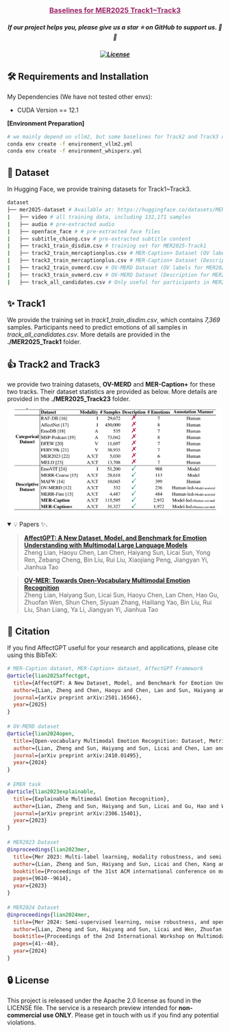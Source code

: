 <h3 align="center"><a href="xxx" style="color:#9C276A">
Baselines for MER2025 Track1~Track3</a></h3>
<h5 align="center"> If our project helps you, please give us a star ⭐ on GitHub to support us. 🙏🙏 </h2>

<h5 align="center">


[![License](https://img.shields.io/badge/License-Apache%202.0-yellow)](LICENSE) 

</h5>


## 🛠️ Requirements and Installation
My Dependencies (We have not tested other envs):
* CUDA Version == 12.1

**[Environment Preparation]**
```bash
# we mainly depend on vllm2, but some baselines for Track2 and Track3 depend on whisperx
conda env create -f environment_vllm2.yml
conda env create -f environment_whisperx.yml
```

## 🚀 Dataset
In Hugging Face, we provide training datasets for Track1~Track3.
```bash
dataset
├── mer2025-dataset # Available at: https://huggingface.co/datasets/MERChallenge/MER2025
|   ├── video # all training data, including 132,171 samples
|   ├── audio # pre-extracted audio
|   ├── openface_face # # pre-extracted face files
|   ├── subtitle_chieng.csv # pre-extracted subtitle content
|   ├── track1_train_disdim.csv # training set for MER2025-Track1
|   ├── track2_train_mercaptionplus.csv # MER-Caption+ Dataset (OV labels for MER2025-Track2)
|   ├── track3_train_mercaptionplus.csv # MER-Caption+ Dataset (Description for MER2025-Track3)
|   ├── track2_train_ovmerd.csv # OV-MERD Dataset (OV labels for MER2025-Track2)
|   ├── track3_train_ovmerd.csv # OV-MERD Dataset (Description for MER2025-Track3)
|   ├── track_all_candidates.csv # Only useful for participants in MER2025 [all test samples exist in these candidates]
```


</p></details>

## ✨ Track1
We provide the training set in *track1_train_disdim.csv*, which contains *7,369* samples. Participants need to predict emotions of all samples in *track_all_candidates.csv*. More details are provided in the **./MER2025_Track1** folder.

## 👍 Track2 and Track3
we provide two training datasets, **OV-MERD** and **MER-Caption+** for these two tracks. Their dataset statistics are provided as below. More details are provided in the **./MER2025_Track23** folder.
<p><img src="MER2025_Track23/assert/dataset.png" width="800" "/></p>

<details open><summary>💡 Papers ✨. </summary><p>
<!--  may -->

> [**AffectGPT: A New Dataset, Model, and Benchmark for Emotion Understanding with Multimodal Large Language Models**](https://arxiv.org/abs/2501.16566) <br>
> Zheng Lian, Haoyu Chen, Lan Chen, Haiyang Sun, Licai Sun, Yong Ren, Zebang Cheng, Bin Liu, Rui Liu, Xiaojiang Peng, Jiangyan Yi, Jianhua Tao <br>

> [**OV-MER: Towards Open-Vocabulary Multimodal Emotion Recognition**](https://arxiv.org/abs/2410.01495) <br>
> Zheng Lian, Haiyang Sun, Licai Sun, Haoyu Chen, Lan Chen, Hao Gu, Zhuofan Wen, Shun Chen, Siyuan Zhang, Hailiang Yao, Bin Liu, Rui Liu, Shan Liang, Ya Li, Jiangyan Yi, Jianhua Tao <br>



## 📑 Citation

If you find AffectGPT useful for your research and applications, please cite using this BibTeX:
```bibtex
# MER-Caption dataset, MER-Caption+ dataset, AffectGPT Framework
@article{lian2025affectgpt,
  title={AffectGPT: A New Dataset, Model, and Benchmark for Emotion Understanding with Multimodal Large Language Models},
  author={Lian, Zheng and Chen, Haoyu and Chen, Lan and Sun, Haiyang and Sun, Licai and Ren, Yong and Cheng, Zebang and Liu, Bin and Liu, Rui and Peng, Xiaojiang and others},
  journal={arXiv preprint arXiv:2501.16566},
  year={2025}
}

# OV-MERD dataset
@article{lian2024open,
  title={Open-vocabulary Multimodal Emotion Recognition: Dataset, Metric, and Benchmark},
  author={Lian, Zheng and Sun, Haiyang and Sun, Licai and Chen, Lan and Chen, Haoyu and Gu, Hao and Wen, Zhuofan and Chen, Shun and Zhang, Siyuan and Yao, Hailiang and others},
  journal={arXiv preprint arXiv:2410.01495},
  year={2024}
}

# EMER task
@article{lian2023explainable,
  title={Explainable Multimodal Emotion Recognition},
  author={Lian, Zheng and Sun, Haiyang and Sun, Licai and Gu, Hao and Wen, Zhuofan and Zhang, Siyuan and Chen, Shun and Xu, Mingyu and Xu, Ke and Chen, Kang and others},
  journal={arXiv preprint arXiv:2306.15401},
  year={2023}
}

# MER2023 Dataset
@inproceedings{lian2023mer,
  title={Mer 2023: Multi-label learning, modality robustness, and semi-supervised learning},
  author={Lian, Zheng and Sun, Haiyang and Sun, Licai and Chen, Kang and Xu, Mngyu and Wang, Kexin and Xu, Ke and He, Yu and Li, Ying and Zhao, Jinming and others},
  booktitle={Proceedings of the 31st ACM international conference on multimedia},
  pages={9610--9614},
  year={2023}
}

# MER2024 Dataset
@inproceedings{lian2024mer,
  title={Mer 2024: Semi-supervised learning, noise robustness, and open-vocabulary multimodal emotion recognition},
  author={Lian, Zheng and Sun, Haiyang and Sun, Licai and Wen, Zhuofan and Zhang, Siyuan and Chen, Shun and Gu, Hao and Zhao, Jinming and Ma, Ziyang and Chen, Xie and others},
  booktitle={Proceedings of the 2nd International Workshop on Multimodal and Responsible Affective Computing},
  pages={41--48},
  year={2024}
}
```

## 🔒 License

This project is released under the Apache 2.0 license as found in the LICENSE file.
The service is a research preview intended for **non-commercial use ONLY**. Please get in touch with us if you find any potential violations.
